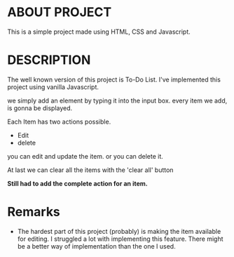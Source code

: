 # ABOUT PROJECT
This is a simple project made using HTML, CSS and Javascript.

# DESCRIPTION

The well known version of this project is To-Do List. I've implemented this project using vanilla Javascript.

we simply add an element by typing it into the input box.
every item we add, is gonna be displayed.

Each Item has two actions possible. 
- Edit
- delete

you can edit and update the item. 
or you can delete it.

At last we can clear all the items with the 'clear all' button

**Still had to add the complete action for an item.**

# Remarks 

- The hardest part of this project (probably) is making the item available for editing. 
I struggled a lot with implementing this feature. There might be a better way of implementation than the one I used.

